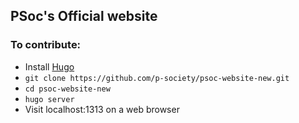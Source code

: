## PSoc's Official website

### To contribute:
- Install [Hugo](https://gohugo.io/getting-started/installing/)
- `git clone https://github.com/p-society/psoc-website-new.git`
- `cd psoc-website-new`
- `hugo server`
- Visit localhost:1313 on a web browser